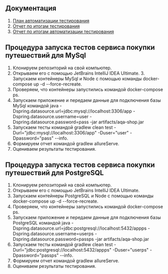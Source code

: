 ## Документация
1. [План автоматизации тестирования](https://github.com/troffimovka/Trip---Diplom/blob/master/documentation/Plan.md)
2. [Отчет по итогам тестирования](https://github.com/troffimovka/Trip---Diplom/blob/master/documentation/Report.md)
3. [Отчет по итогам автоматизации тестирования](https://github.com/troffimovka/Trip---Diplom/blob/master/documentation/Summary.md)

## Процедура запуска тестов сервиса покупки путешествий для MySql
1. Клонируем репозиторий на свой компьютер.
2. Открываем его с помощью JetBrains IntelliJ IDEA Ultimate.
З. Запускаем контейнеры MySql и Node c помощью команды docker-compose up -d --force-recreate.
4. Проверяем, что контейнеры запустились командой docker-compose ps.
5. Запускаем приложение и передаем данные для подключения базы MySql командой java -Dspring.datasource.url=jdbc:mysql://localhost:3306/app -Dspring.datasource.username=user -Dspring.datasource.password=pass -jar artifacts/aqa-shop.jar
6. Запускаем тесты командой gradlew clean test -Durl="jdbc:mysql://localhost:3306/app" -Duser="user" -Dpassword="pass" --info.
7. Формируем отчет командой gradlew allureServe.
8. Оцениваем результаты тестирования.

## Процедура запуска тестов сервиса покупки путешествий для PostgreSQL
1. Клонируем репозиторий на свой компьютер.
2. Открываем его с помощью JetBrains IntelliJ IDEA Ultimate.
3. Запускаем контейнеры PostgreSQL и Node c помощью команды docker-compose up -d --force-recreate.
4. Проверяем, что контейнеры запустились командой docker-compose ps.
5. Запускаем приложение и передаем данные для подключения базы PostgreSQL командой java -Dspring.datasource.url=jdbc:postgresql://localhost:5432/appps -Dspring.datasource.username=userps -Dspring.datasource.password=passps -jar artifacts/aqa-shop.jar
6. Запускаем тесты командой gradlew clean test -Durl="jdbc:postgresql://localhost:5432/appps" -Duser="userps" -Dpassword="passps" --info.
6. Формируем отчет командой gradlew allureServe.
8. Оцениваем результаты тестирования.